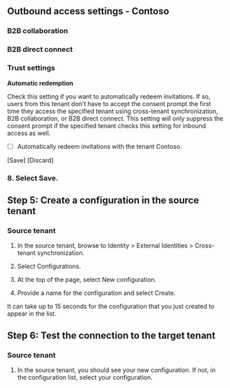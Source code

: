 ## Outbound access settings - Contoso

### B2B collaboration
### B2B direct connect
### Trust settings

**Automatic redemption**

Check this setting if you want to automatically redeem invitations. If so, users from this tenant don't have to accept the consent prompt the first time they access the specified tenant using cross-tenant synchronization, B2B collaboration, or B2B direct connect. This setting will only suppress the consent prompt if the specified tenant checks this setting for inbound access as well.

- [ ] Automatically redeem invitations with the tenant Contoso.

[Save] [Discard]

### 8. Select Save.

## Step 5: Create a configuration in the source tenant

### Source tenant

1. In the source tenant, browse to Identity > External Identities > Cross-tenant synchronization.

2. Select Configurations.

3. At the top of the page, select New configuration.

4. Provide a name for the configuration and select Create.

It can take up to 15 seconds for the configuration that you just created to appear in the list.

## Step 6: Test the connection to the target tenant

### Source tenant

1. In the source tenant, you should see your new configuration. If not, in the configuration list, select your configuration.